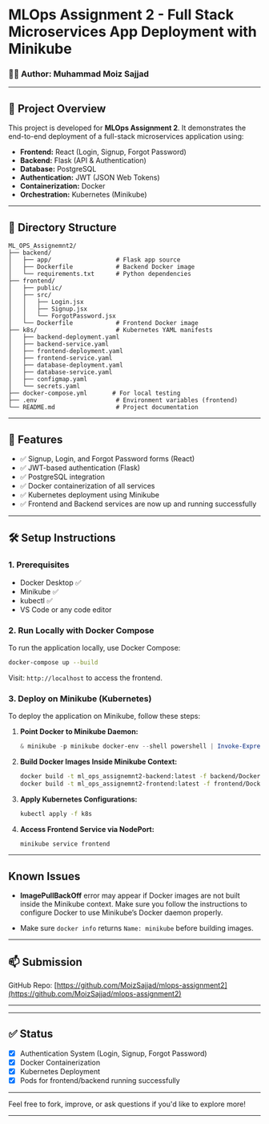 
# MLOps Assignment 2 - Full Stack Microservices App Deployment with Minikube

### 👨‍💻 Author: Muhammad Moiz Sajjad

---

## 📌 Project Overview
This project is developed for **MLOps Assignment 2**. It demonstrates the end-to-end deployment of a full-stack microservices application using:

- **Frontend:** React (Login, Signup, Forgot Password)
- **Backend:** Flask (API & Authentication)
- **Database:** PostgreSQL
- **Authentication:** JWT (JSON Web Tokens)
- **Containerization:** Docker
- **Orchestration:** Kubernetes (Minikube)

---

## 📁 Directory Structure
```
ML_OPS_Assignemnt2/
├── backend/
│   ├── app/                  # Flask app source
│   ├── Dockerfile            # Backend Docker image
│   └── requirements.txt      # Python dependencies
├── frontend/
│   ├── public/
│   ├── src/
│   │   ├── Login.jsx
│   │   ├── Signup.jsx
│   │   └── ForgotPassword.jsx
│   └── Dockerfile            # Frontend Docker image
├── k8s/                      # Kubernetes YAML manifests
│   ├── backend-deployment.yaml
│   ├── backend-service.yaml
│   ├── frontend-deployment.yaml
│   ├── frontend-service.yaml
│   ├── database-deployment.yaml
│   ├── database-service.yaml
│   ├── configmap.yaml
│   └── secrets.yaml
├── docker-compose.yml       # For local testing
├── .env                      # Environment variables (frontend)
└── README.md                 # Project documentation
```

---

## 🚀 Features
- ✅ Signup, Login, and Forgot Password forms (React)
- ✅ JWT-based authentication (Flask)
- ✅ PostgreSQL integration
- ✅ Docker containerization of all services
- ✅ Kubernetes deployment using Minikube
- ✅ Frontend and Backend services are now up and running successfully

---

## 🛠️ Setup Instructions

### 1. Prerequisites
- Docker Desktop ✅
- Minikube ✅
- kubectl ✅
- VS Code or any code editor

### 2. Run Locally with Docker Compose
To run the application locally, use Docker Compose:
```bash
docker-compose up --build
```
Visit: `http://localhost` to access the frontend.

### 3. Deploy on Minikube (Kubernetes)
To deploy the application on Minikube, follow these steps:

1. **Point Docker to Minikube Daemon:**
   ```powershell
   & minikube -p minikube docker-env --shell powershell | Invoke-Expression
   ```

2. **Build Docker Images Inside Minikube Context:**
   ```bash
   docker build -t ml_ops_assignemnt2-backend:latest -f backend/Dockerfile ./backend
   docker build -t ml_ops_assignemnt2-frontend:latest -f frontend/Dockerfile ./frontend
   ```

3. **Apply Kubernetes Configurations:**
   ```bash
   kubectl apply -f k8s
   ```

4. **Access Frontend Service via NodePort:**
   ```bash
   minikube service frontend
   ```

---

##  Known Issues
- **ImagePullBackOff** error may appear if Docker images are not built inside the Minikube context. Make sure you follow the instructions to configure Docker to use Minikube’s Docker daemon properly.

- Make sure `docker info` returns `Name: minikube` before building images.

---

## 📫 Submission
GitHub Repo: [https://github.com/MoizSajjad/mlops-assignment2](https://github.com/MoizSajjad/mlops-assignment2)

---


---

## ✅ Status
- [x] Authentication System (Login, Signup, Forgot Password)
- [x] Docker Containerization
- [x] Kubernetes Deployment
- [x] Pods for frontend/backend running successfully

---

Feel free to fork, improve, or ask questions if you'd like to explore more!

---
